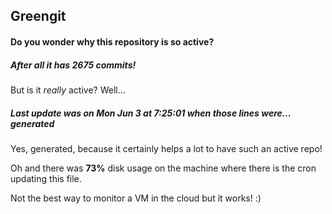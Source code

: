 ## Greengit

#### Do you wonder why this repository is so active?

##### After all it has 2675 commits!

But is it *really* active? Well...

##### Last update was on Mon Jun 3 at 7:25:01 when those lines were... generated

Yes, generated, because it certainly helps a lot to have such an active repo!

Oh and there was **73%** disk usage on the machine
where there is the cron updating this file.

Not the best way to monitor a VM in the cloud but it works! :)
